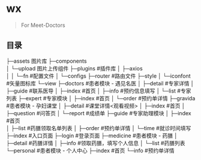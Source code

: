 # wx

> For Meet-Doctors

## 目录  

├─assets            图片库
├─components      
│  └─upload         图片上传组件
├─plugins           #插件库
│  ├─axios        
│  │  └─fn          #配置文件
│  └─configs
├─router            #路由文件
├─style
│  └─iconfont       #矢量图标库
└─view
    ├─doctors       #患者模块 - 遇见名医
    │  ├─detail     #专家详情
    │  ├─guide      #联系医导
    │  ├─index      #首页
    │  ├─info       #预约信息填写
    │  └─list       #专家列表
    ├─expert        #专家模块
    │  ├─index      #首页
    │  └─order      #预约单详情
    ├─gravida       #患者模块 - 孕妇课堂
    │  ├─detail     #课堂详情<观看视频>
    │  ├─index      #首页
    │  ├─question   #问答页
    │  └─report     #成绩单
    ├─guide         #专家助理模块
    │  ├─index      #首页   
    │  ├─list       #药膳领取名单列表
    │  ├─order      #预约单详情
    │  └─time       #就诊时间填写
    ├─index         #入口页面
    ├─login         #登录页面
    ├─medicine      #患者模块 - 药膳
    │  ├─detail     #药膳详情
    │  ├─info       #领取药膳，填写个人信息
    │  └─list       #药膳列表
    └─personal      #患者模块 - 个人中心
        ├─index     #首页
        └─info      #预约单详情